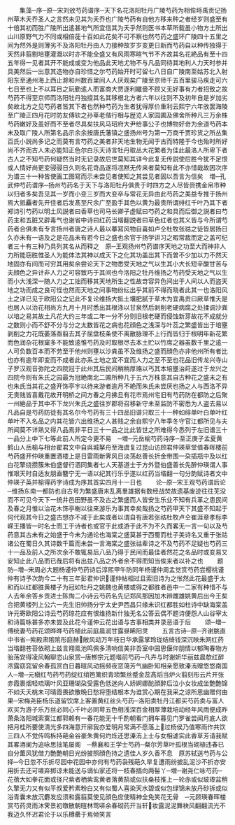 <!-- { "loadSidebar": true } -->
　　集藻─序─原─宋刘攽芍药谱序─天下名花洛阳牡丹广陵芍药为相侔埓禹贡记扬州草木夭乔圣人之言然未见其为夭乔也广陵芍药有自他方移来种之者经岁则盛至有十倍其初而胜广陵所出逺甚地气所宜信其为夭乎然则医书本草所载虽小物方土所出山川原野气力不同或相倍蓰十百如此花矣不可不察也然芍药之盛环广陵四十五里之间为然外是则薄劣不及洛阳牡丹由人力接种故岁岁变更日新而芍药自以种传独得于天然非翦剔培壅灌溉以时亦不能全盛又有风雨寒暄气节不齐故其名花絶品有至十四五年得一见者其开不能成或变为他品此天地尤物不与凡品同待其地利人力天时参并具美然后一出意其造物亦自珍惜之尔芍药始开时可留七八日自广陵南至姑苏北入射阳东至通州海上西止滁和州数百里间人人厌观矣广陵至京师千五百里骏马疾走可六七日至也上不以耳目之玩勤逺人而富商大贾逐利纎啬不顾又无好事有力者招致之故芍药不得至京师而洛阳牡丹独擅其名其移根北方者六年以往则不及初年自是岁加劣矣故北方之见芍药者皆其下者也然种芍药为生者犹得厚价重利云熙宁六年攽罢海陵至广陵正四月花时防友傅钦之孙莘老偕行相与歴览人家园圃及佛舍所种凡三万余株芍药嫩好及虽好而不至者尽具矣扶风马玿府大尹给事公子也博物好竒为余道芍药本末及取广陵人所第名品示余余按唐氏藩镇之盛扬州号为第一万商千贾珍货之所丛集百氏小説尚多记之而莫有言芍药之美者非天地生物无闻于古而特隆于今也殆时所好尚不齐而古人未必能知正色尔白乐天诗言牡丹取丛大花繁者为佳此最洛人所卑下者古人之不知芍药何疑然当时无记录故后世莫知其详今此复无传説使后胜今犹不足恨或人情好尚更变骎骎日久则名花竒品遂将冺黙无传来者莫知有此不亦惜哉故因次序为谱三十一种皆使画工图冩而示未尝见者使知之其尝见者固以吾言为信矣　増─孔武仲芍药谱序─扬州芍药名于天下与洛阳牡丹俱贵于时四方之人尽皆赍携金帛市种以归者多矣吾见其一岁而小变三岁而大变卒与常花无异由此芍药之美益专推于扬州焉大抵麤者先开佳者后发髙至尺余广至盈手其色以黄为最贵所谓绯红千叶乃其下者郑诗引芍药以明土风説者曰香草也司马长卿子虚赋曰芍药之和具而后御之説者曰芍药主和五脏又辟毒气也谢省中诗曰红药当堦翻説者曰草色红者也其义皆与今所谓芍药者合俱未有专言扬州者唐之诗人最以摹冩风物自喜如卢仝杜牧张祜之徒皆居扬日久亦未有一语及之是花品未有若今日之盛也余官于扬学讲习之暇常裁而定之盖可纪者三十有三种乃具列其名从而释之　原─王观扬州芍药谱序天地之功至大而神非人力所能窃胜惟圣人为能体法其神以成天下之化其功盖岀其下而曽不少加以力不然天地固亦有间而可穷其用矣余尝论天下之物悉受天地之气以生其小大长短辛酸甘苦与夫顔色之异计非人力之可容致巧于其间也今洛阳之牡丹维扬之芍药受天地之气以生而小大浅深一随人力之工拙而移其天地所生之性故竒容异色间出于人间以人而盗天地之功而成之良可怪也然而天地之间事物纷纭出乎其前不得而晓者此其一也洛阳风土之详已见于欧阳公之记此不复论维扬大抵土壤肥腻于草木为宜禹贡曰厥草惟夭是也居人以治花相尚方九月十月时悉出其根涤以甘泉然后剥削老硬病腐之处揉调沙粪以培之易其故土凡花大约三年或二年一分不分则旧根老硬而侵蚀新芽故花不成就分之数则小而不舒不分与分之太数皆花之病也花顔色之浅深与叶蕊之繁盛皆出于培壅剥削之力花既萎落亟翦去其子屈盘枝条使不离散脉理不上行而皆归于根明年新花繁而色润杂花根窠多不能致逺惟芍药及时取根尽去本土贮以竹席之器虽数千里之逺一人可负数百本而不劳至于他州则壅以沙粪虽不及维扬之盛而顔色亦非他州所有者比也亦有逾年即变而不成者此亦系土地之宜不宜而人力之至不至也花品旧传龙兴寺山子罗汉观音弥陀之四院冠于此州其后民间稍稍厚赂以丐其本培壅治莳遂过于龙兴之四院今则有朱氏之园最为冠絶南北二圃所种几于五六万株意其自古种花之盛未之有也朱氏当其花之盛开饰亭宇以待来游者逾月不絶而朱氏未尝厌也扬之人与西洛不异无贵贱皆喜戴花故开明桥之间方春之月拂旦有花市焉州宅旧有芍药防在都防之后聚一州絶品于其中不下龙兴朱氏之盛往岁郡将召移新守未至监防不密悉为人盗去易以凡品自是芍药防徒有其名尔今芍药有三十四品旧谱只取三十一种如绯单叶白单叶红单叶不入名品之内其花皆六出维扬之人甚贱之余自熙宁八年季冬守官江都所见与夫所闻莫不详熟又得八品焉非平日三十一品之比此皆世之所难得今悉列于左旧谱三十一品分上中下七等此前人所定今更不易　─増─元岳榆芍药诗序─至正庚子孟夏黄鹤山人岳榆与相台翟君文中自呉城拏舟至海虞复过昆山访顾君仲瑛草堂值春晖楼前芍药盛开仲瑛重置酒楼上是日雷雨新霁风日淡荡赵善长折金带围一朶插瓶中及以红白花擎绕攒簇朱伯盛督行酒同集者七人天基道士于方外暨伯盛善长先醉仲瑛谓人事惟艰天时自适友朋盍簪宁无一语以纪其行乐乎遂以红药当堦翻一句分韵赋诗者文中仲瑛子英并榆得药字诗成为序其首实四月十一日也
　　论─原─宋王观芍药谱后论─维扬东南一都防也自古号为繁盛唐末乱离羣雄据有数经战焚故遗基废迹往往芜没而不可见今天下一统井邑田野虽不及古之繁盛而人皆安生乐业不知有兵革之患民间及春之月惟以治花木饰亭榭以往来游乐为事其幸矣哉扬之芍药甲天下其盛不知起于何代观其今日之盛古想亦不减于此矣或者以谓自有唐若张祜杜牧卢仝崔涯章孝标李嵘王播皆一时名士而工于诗者也或官于此或游于此不为不久而畧无一言一句以及芍药意其古未有之始盛于今未为通论也海棠之盛莫甚于西蜀而杜子美诗名又重于张祜诸公在蜀日久其诗数千篇而未尝一言海棠之盛张祜辈诗之不及芍药不足疑也芍药三十一品及前人之所次余不敢辄易后八品乃得于民间而最佳者然花之名品时或变易又安知止此八品而已哉后将有出兹八品之外者余不得而知当俟来者以补之也
　　题防─増─宋周必大题杨谨仲芍药诗后淳熙甲午防同年杨谨仲周孟觉赏芍药尝樱桃谨仲有诗予次韵今二十有三年彭君仲识谨仲帖相过且索旧诗为之怅然此花最盛于太和而以红都胜黄楼子为冠如牡丹之姚魏也黄楼或得之都胜者邑中一二家有种惜不与人去年余答乡贡进士陈恂二小诗云芍药名先记郑风那因加木辨雌雄姚黄后出今王矣合把黄楼列上公六一先生旧帅扬分宁太史尹西昌只缘未识红都胜如杜诗中缺海棠盖许元寄欧阳公诗云芍药琼花应有恨维扬新什独无名公答云偶不题诗便怨人山谷宰太和诗篇咏甚多亦未尝及此花今谨仲云花出语与古事相类并录恶语于后
　　颂─増─傅统妻芍药花颂晔晔芍药植此前庭晨润甘露昼晞阳灵
　　五言古诗─原─齐谢朓直中书省─紫殿肃隂隂彤庭赫敞风动万年枝日华承露掌玲珑结绮钱深沉映朱网红药当堦翻苍苔依砌上兹言翔鳯池鸣佩多清响信美非吾室中园思偃仰朋情以郁陶春物方骀荡安得凌风翰聊恣山泉赏─唐栁宗元题堦前芍药─凡卉与时谢妍华丽兹晨欹红醉浓露窈窕留余春孤赏白日暮暄风动摇频夜窓蔼芳气幽卧知相亲愿致溱洧赠悠悠南国人─増─元稹红芍药芍药绽红绡笆篱织青琐繁丝蹙金蕊髙熖当炉火翦刻彤云片开张赤霞裹烟轻琉璃叶风亚珊瑚朶受露色低迷向人娇婀娜酡顔醉后泣小女妆成坐艶艶锦不如夭夭桃未可晴霞畏欲散晩日愁将堕结根本为谁赏心期在我采之谅所思幽赠何由果─宋梅尧臣杨乐道留饮席上客置黄红丝头芍药─洛阳卖牡丹江都买芍药卖与富人欢买为游子乐万丝必同心千叶必同萼五色相浅深百金相厚薄栽培动经年风雨便成昨萧条洛阳城索寞江都郭赖有一春花能无十千酌朝看门拥车暮见门罗雀尝闻月底人欲把月桂所要使清光多四海意开廓我亦爱明月常满不愿落上过杨侯乃值寒雨作共饮三四人不觉传鸣柝持葩金谷豪朱黄何灼烁还思溱洧上士与女相谑实此香草芳请我赋其畧酒阑为追咏思拙笔屡阁　─蔡襄和王学士芍药─粲尔芳草叶孤根当砌植违春已自分薫风犹借力艶艶朝日光纷披照顔色持之遗佳人岁久香不息　原苏轼送芍药与公择─今日忽不乐折尽园中花园中亦何有芍药袅残葩久旱复遭雨纷披乱泥沙不折亦安用折去还可嗟弃掷谅未能送与谪仙家还将一枝春插向两髻丫─増─谢尧仁咏芍药─花蓓大如拳花面或径尺紫者栖紫鸾黄者落黄鹄或似扶桑枝推上一轮赤或似玻瓈盆稍久擎无力又有似平叔爱矜素粉白又有似蜀人喜染天水碧或似包绿锦未放丹砂拆或似浴青囊未放沉麝发应须和露翦莫使见顔色庻使精神全免笑花无骨　─元顾瑛春晖楼赏芍药灵雨沐霁景初暾散朝暄林莺哢余春砌药开当轩妆露泥泥舞袂风翻翻流光不我迈久怀迟君论于以乐樽罍于焉倾笑言
